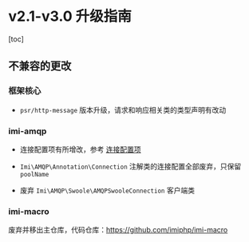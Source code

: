 # v2.1-v3.0 升级指南

[toc]

## 不兼容的更改

### 框架核心

* `psr/http-message` 版本升级，请求和响应相关类的类型声明有改动

### imi-amqp

* 连接配置项有所增改，参考 [连接配置项](https://doc.imiphp.com/v3.0/components/mq/amqp.html#%E8%BF%9E%E6%8E%A5%E9%85%8D%E7%BD%AE%E9%A1%B9)

* `Imi\AMQP\Annotation\Connection` 注解类的连接配置全部废弃，只保留 `poolName`

* 废弃 `Imi\AMQP\Swoole\AMQPSwooleConnection` 客户端类

### imi-macro

废弃并移出主仓库，代码仓库：<https://github.com/imiphp/imi-macro>
